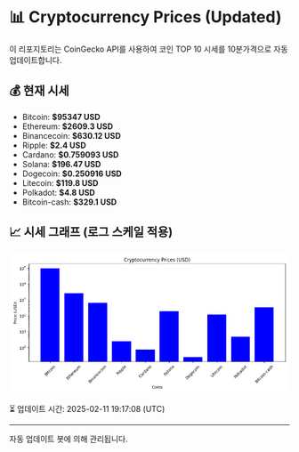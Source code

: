 
# 📊 Cryptocurrency Prices (Updated)

이 리포지토리는 CoinGecko API를 사용하여 코인 TOP 10 시세를 10분가격으로 자동 업데이트합니다.

## 💰 현재 시세
- Bitcoin: **$95347 USD**
- Ethereum: **$2609.3 USD**
- Binancecoin: **$630.12 USD**
- Ripple: **$2.4 USD**
- Cardano: **$0.759093 USD**
- Solana: **$196.47 USD**
- Dogecoin: **$0.250916 USD**
- Litecoin: **$119.8 USD**
- Polkadot: **$4.8 USD**
- Bitcoin-cash: **$329.1 USD**

## 📈 시세 그래프 (로그 스케일 적용)
![Crypto Prices](crypto_prices.png)

⏳ 업데이트 시간: 2025-02-11 19:17:08 (UTC)

---
자동 업데이트 봇에 의해 관리됩니다.
